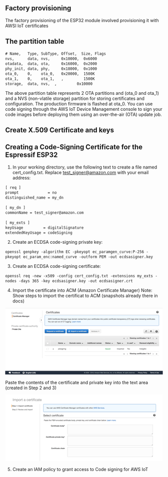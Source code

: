 
## Factory provisioning
The factory provisioning of the ESP32 module involved provisioning it with AWSI IoT certificates

## The partition table 

```
# Name,   Type, SubType, Offset,  Size, Flags
nvs,      data, nvs,     0x10000,  0x6000
otadata,  data, ota,     0x16000,  0x2000
phy_init, data, phy,     0x18000,  0x1000
ota_0,    0,    ota_0,   0x20000,  1500K
ota_1,    0,    ota_1,   ,         1500K
storage,  data, nvs,  ,         0x10000
```

The above partition table represents 2 OTA partitions and (ota_0 and ota_1) and a NVS (non-vlatile storage) partition for storing certificates and configuration. The production firmware is flashed at ota_0. You can use code signing through the AWS IoT Device Management console to sign your code images before deploying them using an over-the-air (OTA) update job.

## Create X.509 Certificate and keys

## Creating a Code-Signing Certificate for the Espressif ESP32

1. In your working directory, use the following text to create a file named cert_config.txt. Replace test_signer@amazon.com with your email address:

```
[ req ]
prompt             = no
distinguished_name = my_dn
					
[ my_dn ]
commonName = test_signer@amazon.com
					
[ my_exts ]
keyUsage         = digitalSignature
extendedKeyUsage = codeSigning
```

2. Create an ECDSA code-signing private key:
```
openssl genpkey -algorithm EC -pkeyopt ec_paramgen_curve:P-256 -pkeyopt ec_param_enc:named_curve -outform PEM -out ecdsasigner.key
```

3. Create an ECDSA code-signing certificate:
```
openssl req -new -x509 -config cert_config.txt -extensions my_exts -nodes -days 365 -key ecdsasigner.key -out ecdsasigner.crt
```

4. Import the certificate into ACM (Amazon Certificate Manager)
Note: Show steps to import the certificat to ACM (snapshots already there in docs)

![ACM Dashboard?](acm_dashboard.png)

Paste the contents of the certificate and private key into the text area (created in Step 2 and 3)

![Import certificate](acm_import_certificate.png)

5. Create an IAM policy to grant access to Code signing for AWS IoT






